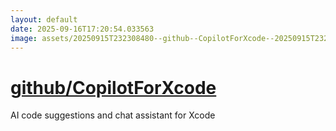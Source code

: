 ```yaml
---
layout: default
date: 2025-09-16T17:20:54.033563
image: assets/20250915T232308480--github--CopilotForXcode--20250915T232615431--cropped.png
---
```


# [github/CopilotForXcode](https://github.com/github/CopilotForXcode)

AI code suggestions and chat assistant for Xcode
